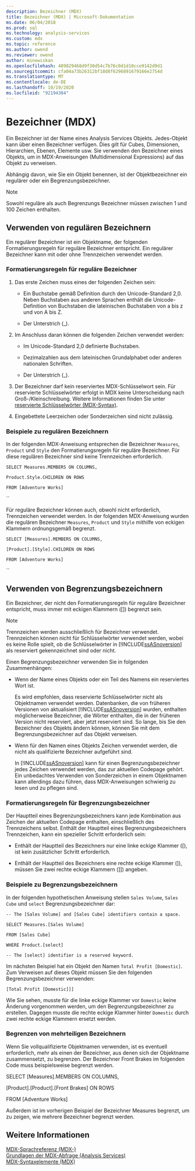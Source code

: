 ```yaml
---
description: Bezeichner (MDX)
title: Bezeichner (MDX) | Microsoft-Dokumentation
ms.date: 06/04/2018
ms.prod: sql
ms.technology: analysis-services
ms.custom: mdx
ms.topic: reference
ms.author: owend
ms.reviewer: owend
author: minewiskan
ms.openlocfilehash: 489829468d9f30d54c7b76c0d1d10cce9142d9d1
ms.sourcegitcommit: cfa04a73b26312bf18d8f6296891679166e2754d
ms.translationtype: MT
ms.contentlocale: de-DE
ms.lasthandoff: 10/19/2020
ms.locfileid: "92194384"
---
```

# <a name="identifiers-mdx"></a>Bezeichner (MDX)


  Ein Bezeichner ist der Name eines Analysis Services Objekts. Jedes-Objekt kann über einen Bezeichner verfügen. Dies gilt für Cubes, Dimensionen, Hierarchien, Ebenen, Elemente usw. Sie verwenden den Bezeichner eines Objekts, um in MDX-Anweisungen (Multidimensional Expressions) auf das Objekt zu verweisen.  
  
 Abhängig davon, wie Sie ein Objekt benennen, ist der Objektbezeichner ein regulärer oder ein Begrenzungsbezeichner.  
  
> [!NOTE]  
>  Sowohl reguläre als auch Begrenzungs Bezeichner müssen zwischen 1 und 100 Zeichen enthalten.  
  
## <a name="using-regular-identifiers"></a>Verwenden von regulären Bezeichnern  
 Ein regulärer Bezeichner ist ein Objektname, der folgenden Formatierungsregeln für reguläre Bezeichner entspricht. Ein regulärer Bezeichner kann mit oder ohne Trennzeichen verwendet werden.  
  
### <a name="formatting-rules-for-regular-identifiers"></a>Formatierungsregeln für reguläre Bezeichner  
  
1.  Das erste Zeichen muss eines der folgenden Zeichen sein:  
  
    -   Ein Buchstabe gemäß Definition durch den Unicode-Standard 2,0. Neben Buchstaben aus anderen Sprachen enthält die Unicode-Definition von Buchstaben die lateinischen Buchstaben von a bis z und von A bis Z.  
  
    -   Der Unterstrich (_).  
  
2.  Im Anschluss daran können die folgenden Zeichen verwendet werden:  
  
    -   Im Unicode-Standard 2,0 definierte Buchstaben.  
  
    -   Dezimalzahlen aus dem lateinischen Grundalphabet oder anderen nationalen Schriften.  
  
    -   Der Unterstrich (_).  
  
3.  Der Bezeichner darf kein reserviertes MDX-Schlüsselwort sein. Für reservierte Schlüsselwörter erfolgt in MDX keine Unterscheidung nach Groß-/Kleinschreibung. Weitere Informationen finden Sie unter [reservierte Schlüsselwörter &#40;MDX-Syntax&#41;](../mdx/reserved-keywords-mdx-syntax.md).  
  
4.  Eingebettete Leerzeichen oder Sonderzeichen sind nicht zulässig.  
  
### <a name="examples-of-regular-identifiers"></a>Beispiele zu regulären Bezeichnern  
 In der folgenden MDX-Anweisung entsprechen die Bezeichner `Measures`, `Product` und `Style` den Formatierungsregeln für reguläre Bezeichner. Für diese regulären Bezeichner sind keine Trennzeichen erforderlich.  
  
 `SELECT Measures.MEMBERS ON COLUMNS,`  
  
 `Product.Style.CHILDREN ON ROWS`  
  
 `FROM [Adventure Works]`  
  
 ``  
  
 Für reguläre Bezeichner können auch, obwohl nicht erforderlich, Trennzeichen verwendet werden. In der folgenden MDX-Anweisung wurden die regulären Bezeichner `Measures`, `Product` und `Style` mithilfe von eckigen Klammern ordnungsgemäß begrenzt.  
  
 `SELECT [Measures].MEMBERS ON COLUMNS,`  
  
 `[Product].[Style].CHILDREN ON ROWS`  
  
 `FROM [Adventure Works]`  
  
 ``  
  
## <a name="using-delimited-identifiers"></a>Verwenden von Begrenzungsbezeichnern  
 Ein Bezeichner, der nicht den Formatierungsregeln für reguläre Bezeichner entspricht, muss immer mit eckigen Klammern ([]) begrenzt sein.  
  
> [!NOTE]  
>  Trennzeichen werden ausschließlich für Bezeichner verwendet. Trennzeichen können nicht für Schlüsselwörter verwendet werden, wobei es keine Rolle spielt, ob die Schlüsselwörter in [!INCLUDE[ssASnoversion](../includes/ssasnoversion-md.md)] als reserviert gekennzeichnet sind oder nicht.  
  
 Einen Begrenzungsbezeichner verwenden Sie in folgenden Zusammenhängen:  
  
-   Wenn der Name eines Objekts oder ein Teil des Namens ein reserviertes Wort ist.  
  
     Es wird empfohlen, dass reservierte Schlüsselwörter nicht als Objektnamen verwendet werden. Datenbanken, die von früheren Versionen von aktualisiert [!INCLUDE[ssASnoversion](../includes/ssasnoversion-md.md)] wurden, enthalten möglicherweise Bezeichner, die Wörter enthalten, die in der früheren Version nicht reserviert, aber jetzt reserviert sind. So lange, bis Sie den Bezeichner des Objekts ändern können, können Sie mit dem Begrenzungsbezeichner auf das Objekt verweisen.  
  
-   Wenn für den Namen eines Objekts Zeichen verwendet werden, die nicht als qualifizierte Bezeichner aufgeführt sind.  
  
     In [!INCLUDE[ssASnoversion](../includes/ssasnoversion-md.md)] kann für einen Begrenzungsbezeichner jedes Zeichen verwendet werden, das zur aktuellen Codepage gehört. Ein unbedachtes Verwenden von Sonderzeichen in einem Objektnamen kann allerdings dazu führen, dass MDX-Anweisungen schwierig zu lesen und zu pflegen sind.  
  
### <a name="formatting-rules-for-delimited-identifiers"></a>Formatierungsregeln für Begrenzungsbezeichner  
 Der Hauptteil eines Begrenzungsbezeichners kann jede Kombination aus Zeichen der aktuellen Codepage enthalten, einschließlich des Trennzeichens selbst. Enthält der Hauptteil eines Begrenzungsbezeichners Trennzeichen, kann ein spezieller Schritt erforderlich sein:  
  
-   Enthält der Hauptteil des Bezeichners nur eine linke eckige Klammer ([), ist kein zusätzlicher Schritt erforderlich.  
  
-   Enthält der Hauptteil des Bezeichners eine rechte eckige Klammer (]), müssen Sie zwei rechte eckige Klammern (]]) angeben.  
  
### <a name="examples-of-delimited-identifiers"></a>Beispiele zu Begrenzungsbezeichnern  
 In der folgenden hypothetischen Anweisung stellen `Sales Volume`, `Sales Cube` und `select` Begrenzungsbezeichner dar:  
  
 `-- The [Sales Volume] and [Sales Cube] identifiers contain a space.`  
  
 `SELECT Measures.[Sales Volume]`  
  
 `FROM [Sales Cube]`  
  
 `WHERE Product.[select]`  
  
 `-- The [select] identifier is a reserved keyword.`  
  
 Im nächsten Beispiel hat ein Objekt den Namen `Total Profit [Domestic]`. Zum Verweisen auf dieses Objekt müssen Sie den folgenden Begrenzungsbezeichner verwenden:  
  
 `[Total Profit [Domestic]]]`  
  
 Wie Sie sehen, musste für die linke eckige Klammer vor `Domestic` keine Änderung vorgenommen werden, um den Begrenzungsbezeichner zu erstellen. Dagegen musste die rechte eckige Klammer hinter `Domestic` durch zwei rechte eckige Klammern ersetzt werden.  
  
### <a name="delimiting-identifiers-with-multiple-parts"></a>Begrenzen von mehrteiligen Bezeichnern  
 Wenn Sie vollqualifizierte Objektnamen verwenden, ist es eventuell erforderlich, mehr als einen der Bezeichner, aus denen sich der Objektname zusammensetzt, zu begrenzen. Der Bezeichner Front Brakes im folgenden Code muss beispielsweise begrenzt werden.  
  
 SELECT [Measures].MEMBERS ON COLUMNS,  
  
 [Product].[Product].[Front Brakes] ON ROWS  
  
 FROM [Adventure Works]  
  
 Außerdem ist im vorherigen Beispiel der Bezeichner Measures begrenzt, um zu zeigen, wie mehrere Bezeichner begrenzt werden.  
  
## <a name="see-also"></a>Weitere Informationen  
 [MDX-Sprachreferenz &#40;MDX-&#41;](../mdx/mdx-language-reference-mdx.md)   
 [Grundlagen der MDX-Abfrage &#40;Analysis Services&#41;](/analysis-services/multidimensional-models/mdx/mdx-query-fundamentals-analysis-services)   
 [MDX-Syntaxelemente &#40;MDX&#41;](../mdx/mdx-syntax-elements-mdx.md)  
  
